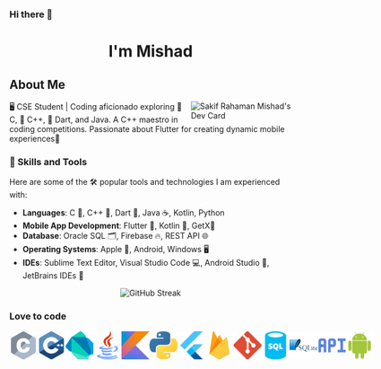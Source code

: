### Hi there 👋
<h1 align="center">I'm Mishad </h1>

## About Me
<a href="https://app.daily.dev/mishad">
  <img align="right" src="https://api.daily.dev/devcards/v2/BiRNXKnZuiWakM9C3B8TJ.png?type=default&r=8us" width="180" alt="Sakif Rahaman Mishad's Dev Card "/>
</a>

🖥️ CSE Student | Coding aficionado exploring 🤖 C, 🤖 C++, 🎯 Dart, and Java. A C++ maestro in coding competitions. Passionate about Flutter for creating dynamic mobile experiences📱

### 🚀 Skills and Tools
Here are some of the 🛠️ popular tools and technologies I am experienced with:
- **Languages**: C 🔢, C++ 🤖, Dart 🎯, Java ☕, Kotlin, Python
- **Mobile App Development**: Flutter 📱, Kotlin 📱, GetX🚀
- **Database**: Oracle SQL 🗂️, Firebase 🔥, REST API 🌐
- **Operating Systems**: Apple 🍎, Android, Windows 🖥️
- **IDEs**: Sublime Text Editor, Visual Studio Code 💻, Android Studio 📱, JetBrains IDEs 🚀

<p align="center"> <img src="https://github-readme-streak-stats.herokuapp.com/?user=mishad01&theme=dark&hide_border=false" alt="GitHub Streak" /></p>

### Love to code

<div style="display:flex">
  <img alt="" height="50px" width="50px"   src="assets/tech/c.svg"/>
  <img alt="" height="50px" width="50px"   src="assets/tech/cpp.svg"/>
  <img alt="" height="50px" width="50px"   src="assets/tech/dart.svg"/>
  <img alt="" height="50px" width="50px"   src="assets/tech/java.svg"/>
  <img alt="" height="50px" width="50px"   src="assets/tech/kotlin.svg"/>
  <img alt="" height="50px" width="50px"   src="assets/tech/python.svg"/>
  <img alt="" height="50px" width="50px"   src="assets/tech/flutter.svg"/>
  <img alt="" height="50px" width="50px"   src="assets/tech/firebase.svg"/>
  <img alt="" height="50px" width="50px"   src="assets/tech/git.svg"/>
  <img alt="" height="50px" width="50px"   src="assets/tech/sql.svg"/>
  <img alt="" height="50px" width="50px"   src="assets/tech/sqlite.svg"/>
   <img alt="" height="50px" width="50px"   src="assets/tech/api_integration.svg"/>
  <img alt="" height="50px" width="50px"   src="assets/tech/android.svg"/>
</div>
